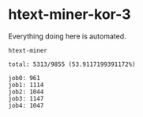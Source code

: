 # htext-miner-kor-3

Everything doing here is automated.

```
htext-miner

total: 5313/9855 (53.9117199391172%)

job0: 961
job1: 1114
job2: 1044
job3: 1147
job4: 1047
```